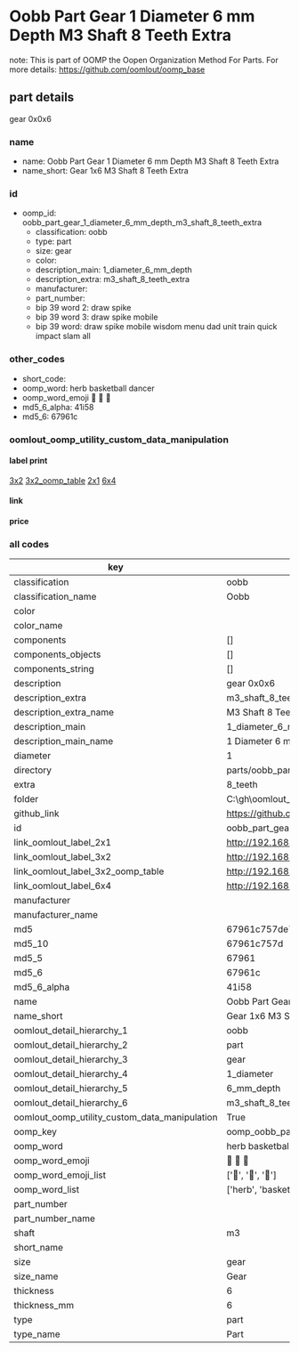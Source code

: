 # Oobb Part Gear 1 Diameter 6 mm Depth M3 Shaft 8 Teeth Extra  

note: This is part of OOMP the Oopen Organization Method For Parts. For more details: https://github.com/oomlout/oomp_base

##  part details
  



gear 0x0x6



### name
* name: Oobb Part Gear 1 Diameter 6 mm Depth M3 Shaft 8 Teeth Extra
* name_short: Gear 1x6 M3 Shaft 8 Teeth Extra
### id
* oomp_id: oobb_part_gear_1_diameter_6_mm_depth_m3_shaft_8_teeth_extra
  * classification: oobb
  * type: part
  * size: gear
  * color: 
  * description_main: 1_diameter_6_mm_depth
  * description_extra: m3_shaft_8_teeth_extra
  * manufacturer: 
  * part_number: 
  * bip 39 word 2: draw spike
  * bip 39 word 3: draw spike mobile
  * bip 39 word: draw spike mobile wisdom menu dad unit train quick impact slam all

### other_codes
* short_code: 
* oomp_word: herb basketball dancer
* oomp_word_emoji :herb: :basketball: :dancer:
* md5_6_alpha: 41i58
* md5_6: 67961c






### oomlout_oomp_utility_custom_data_manipulation
#### label print
[3x2](http://192.168.1.245:1112/?label=oomp%2041i58)
[3x2_oomp_table](http://192.168.1.108:1112/?label=oomp%2041i58)
[2x1](http://192.168.1.242:1112/?label=oomp%2041i58)
[6x4](http://192.168.1.55:1112/?label=oomp%2041i58)    

#### link

                              

#### price







### all codes 
| key | value |  
| --- | --- |  
| classification | oobb |  
| classification_name | Oobb |  
| color |  |  
| color_name |  |  
| components | [] |  
| components_objects | [] |  
| components_string | [] |  
| description | gear 0x0x6 |  
| description_extra | m3_shaft_8_teeth_extra |  
| description_extra_name | M3 Shaft 8 Teeth Extra |  
| description_main | 1_diameter_6_mm_depth |  
| description_main_name | 1 Diameter 6 mm Depth |  
| diameter | 1 |  
| directory | parts/oobb_part_gear_1_diameter_6_mm_depth_m3_shaft_8_teeth_extra |  
| extra | 8_teeth |  
| folder | C:\gh\oomlout_oobb_version_4_generated_parts\things\oobb_part_gear_1_diameter_6_mm_depth_m3_shaft_8_teeth_extra |  
| github_link | https://github.com/oomlout/oomlout_oomp_part_src/tree/main/parts/oobb_part_gear_1_diameter_6_mm_depth_m3_shaft_8_teeth_extra |  
| id | oobb_part_gear_1_diameter_6_mm_depth_m3_shaft_8_teeth_extra |  
| link_oomlout_label_2x1 | http://192.168.1.242:1112/?label=oomp%2041i58 |  
| link_oomlout_label_3x2 | http://192.168.1.245:1112/?label=oomp%2041i58 |  
| link_oomlout_label_3x2_oomp_table | http://192.168.1.108:1112/?label=oomp%2041i58 |  
| link_oomlout_label_6x4 | http://192.168.1.55:1112/?label=oomp%2041i58 |  
| manufacturer |  |  
| manufacturer_name |  |  
| md5 | 67961c757de71db4dbc59fc51cf47213 |  
| md5_10 | 67961c757d |  
| md5_5 | 67961 |  
| md5_6 | 67961c |  
| md5_6_alpha | 41i58 |  
| name | Oobb Part Gear 1 Diameter 6 mm Depth M3 Shaft 8 Teeth Extra |  
| name_short | Gear 1x6 M3 Shaft 8 Teeth Extra |  
| oomlout_detail_hierarchy_1 | oobb |  
| oomlout_detail_hierarchy_2 | part |  
| oomlout_detail_hierarchy_3 | gear |  
| oomlout_detail_hierarchy_4 | 1_diameter |  
| oomlout_detail_hierarchy_5 | 6_mm_depth |  
| oomlout_detail_hierarchy_6 | m3_shaft_8_teeth_extra |  
| oomlout_oomp_utility_custom_data_manipulation | True |  
| oomp_key | oomp_oobb_part_gear_1_diameter_6_mm_depth_m3_shaft_8_teeth_extra |  
| oomp_word | herb basketball dancer |  
| oomp_word_emoji | :herb: :basketball: :dancer: |  
| oomp_word_emoji_list | [':herb:', ':basketball:', ':dancer:'] |  
| oomp_word_list | ['herb', 'basketball', 'dancer'] |  
| part_number |  |  
| part_number_name |  |  
| shaft | m3 |  
| short_name |  |  
| size | gear |  
| size_name | Gear |  
| thickness | 6 |  
| thickness_mm | 6 |  
| type | part |  
| type_name | Part |  
